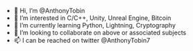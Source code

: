 - 👋 Hi, I’m @AnthonyTobin
- 👀 I’m interested in C/C++, Unity, Unreal Engine, Bitcoin
- 🌱 I’m currently learning Python, Lightning, Cryptography
- 💞️ I’m looking to collaborate on above or associated subjects
- 📫 I can be reached on twitter @AnthonyTobin7

<!---
AnthonyTobin/AnthonyTobin is a ✨ special ✨ repository because its `README.md` (this file) appears on your GitHub profile.
You can click the Preview link to take a look at your changes.
--->
